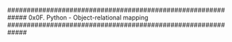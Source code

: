 #############################################################
	0x0F. Python - Object-relational mapping
#############################################################